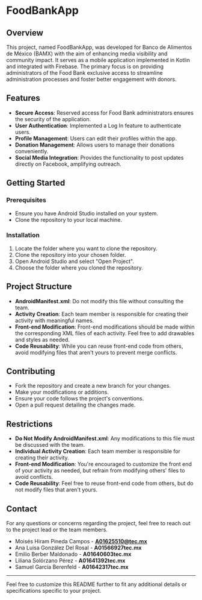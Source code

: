 # FoodBankApp

## Overview
This project, named FoodBankApp, was developed for Banco de Alimentos de México (BAMX) with the aim of enhancing media visibility and community impact. It serves as a mobile application implemented in Kotlin and integrated with Firebase. The primary focus is on providing administrators of the Food Bank exclusive access to streamline administration processes and foster better engagement with donors.

## Features
- **Secure Access**: Reserved access for Food Bank administrators ensures the security of the application.
- **User Authentication**: Implemented a Log In feature to authenticate users.
- **Profile Management**: Users can edit their profiles within the app.
- **Donation Management**: Allows users to manage their donations conveniently.
- **Social Media Integration**: Provides the functionality to post updates directly on Facebook, amplifying outreach.

## Getting Started
### Prerequisites
- Ensure you have Android Studio installed on your system.
- Clone the repository to your local machine.

### Installation
1. Locate the folder where you want to clone the repository.
2. Clone the repository into your chosen folder.
3. Open Android Studio and select "Open Project".
4. Choose the folder where you cloned the repository.

## Project Structure
- **AndroidManifest.xml**: Do not modify this file without consulting the team.
- **Activity Creation**: Each team member is responsible for creating their activity with meaningful names.
- **Front-end Modification**: Front-end modifications should be made within the corresponding XML files of each activity. Feel free to add drawables and styles as needed.
- **Code Reusability**: While you can reuse front-end code from others, avoid modifying files that aren't yours to prevent merge conflicts.

## Contributing
- Fork the repository and create a new branch for your changes.
- Make your modifications or additions.
- Ensure your code follows the project's conventions.
- Open a pull request detailing the changes made.

## Restrictions
- **Do Not Modify AndroidManifest.xml**: Any modifications to this file must be discussed with the team.
- **Individual Activity Creation**: Each team member is responsible for creating their activity.
- **Front-end Modification**: You're encouraged to customize the front end of your activity as needed, but refrain from modifying others' files to avoid conflicts.
- **Code Reusability**: Feel free to reuse front-end code from others, but do not modify files that aren't yours.

## Contact
For any questions or concerns regarding the project, feel free to reach out to the project lead or the team members.
- Moisés Hiram Pineda Campos - 	**A01625510@tec.mx**
- Ana Luisa González Del Rosal  - **A01566927tec.mx**
- Emilio Berber Maldonado - **A01640603tec.mx**
- Liliana Solórzano Pérez - **A01641392tec.mx**
- Samuel García Berenfeld - **A01642317tec.mx**
  
---
Feel free to customize this README further to fit any additional details or specifications specific to your project.
